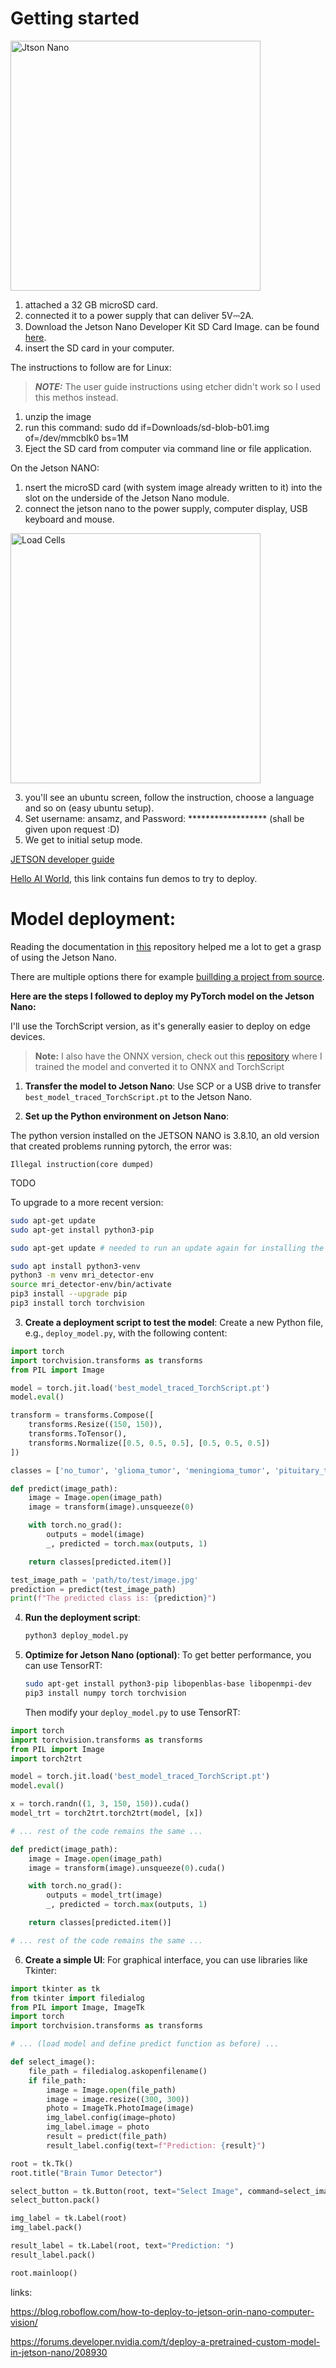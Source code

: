 # Getting started

<img src="img/Jetson_nano.png" alt="Jtson Nano" width="400" height="auto">

1. attached a 32 GB microSD card.
2. connected it to a power supply that can deliver 5V⎓2A.
3. Download the Jetson Nano Developer Kit SD Card Image. can be found [here](https://developer.nvidia.com/embedded/downloads#?search=image).
4. insert the SD card in your computer.

The instructions to follow are for Linux:

> **_NOTE:_** The user guide instructions using etcher didn't work so I used this methos instead.

1. unzip the image
2. run this command: sudo dd if=Downloads/sd-blob-b01.img of=/dev/mmcblk0 bs=1M
3. Eject the SD card from computer via command line or file application.

On the Jetson NANO:
1. nsert the microSD card (with system image already written to it) into the slot on the underside of the Jetson Nano module.
2. connect the jetson nano to the power supply, computer display, USB keyboard and mouse.

<img src="img/set_up.jpg" alt="Load Cells" width="400" height="auto">

3. you'll see an ubuntu screen, follow the instruction, choose a language and so on (easy ubuntu setup).
4. Set username: ansamz, and Password: ****************** (shall be given upon request :D)
5. We get to initial setup mode.

[JETSON developer guide](https://docs.nvidia.com/jetson/archives/r34.1/DeveloperGuide/index.html)

[Hello AI World](https://developer.nvidia.com/embedded/twodaystoademo#hello_ai_world), this link contains fun demos to try to deploy.

# Model deployment:

Reading the documentation in [this](https://github.com/dusty-nv/jetson-inferences) repository helped me a lot to get a grasp of using the Jetson Nano.

There are multiple options there for example [buillding a project from source](https://github.com/dusty-nv/jetson-inference/blob/master/docs/building-repo-2.md).

**Here are the steps I followed to deploy my PyTorch model on the Jetson Nano:**

I'll use the TorchScript version, as it's generally easier to deploy on edge devices.


> **Note:** I also have the ONNX version, check out this [repository](https://github.com/ansamz/MRI_Tumor_Classification_Pytorch) where I trained the model and converted it to ONNX and TorchScript


1. **Transfer the model to Jetson Nano**:
   Use SCP or a USB drive to transfer `best_model_traced_TorchScript.pt` to the Jetson Nano.

2. **Set up the Python environment on Jetson Nano**:

The python version installed on the JETSON NANO is 3.8.10, an old version that created problems running pytorch, the error was:

`Illegal instruction(core dumped)`

TODO

To upgrade to a more recent version:

   ```bash
   sudo apt-get update
   sudo apt-get install python3-pip

   sudo apt-get update # needed to run an update again for installing the environment without issues

   sudo apt install python3-venv
   python3 -m venv mri_detector-env
   source mri_detector-env/bin/activate
   pip3 install --upgrade pip
   pip3 install torch torchvision
   ```

3. **Create a deployment script to test the model**:
   Create a new Python file, e.g., `deploy_model.py`, with the following content:

```python:deploy_model.py
import torch
import torchvision.transforms as transforms
from PIL import Image

model = torch.jit.load('best_model_traced_TorchScript.pt')
model.eval()

transform = transforms.Compose([
    transforms.Resize((150, 150)),
    transforms.ToTensor(),
    transforms.Normalize([0.5, 0.5, 0.5], [0.5, 0.5, 0.5])
])

classes = ['no_tumor', 'glioma_tumor', 'meningioma_tumor', 'pituitary_tumor']

def predict(image_path):
    image = Image.open(image_path)
    image = transform(image).unsqueeze(0)

    with torch.no_grad():
        outputs = model(image)
        _, predicted = torch.max(outputs, 1)

    return classes[predicted.item()]

test_image_path = 'path/to/test/image.jpg'
prediction = predict(test_image_path)
print(f"The predicted class is: {prediction}")
```

4. **Run the deployment script**:
   ```bash
   python3 deploy_model.py
   ```

5. **Optimize for Jetson Nano (optional)**:
   To get better performance, you can use TensorRT:

   ```bash
   sudo apt-get install python3-pip libopenblas-base libopenmpi-dev 
   pip3 install numpy torch torchvision
   ```

   Then modify your `deploy_model.py` to use TensorRT:

```python:deploy_model.py
import torch
import torchvision.transforms as transforms
from PIL import Image
import torch2trt

model = torch.jit.load('best_model_traced_TorchScript.pt')
model.eval()

x = torch.randn((1, 3, 150, 150)).cuda()
model_trt = torch2trt.torch2trt(model, [x])

# ... rest of the code remains the same ...

def predict(image_path):
    image = Image.open(image_path)
    image = transform(image).unsqueeze(0).cuda()

    with torch.no_grad():
        outputs = model_trt(image)
        _, predicted = torch.max(outputs, 1)

    return classes[predicted.item()]

# ... rest of the code remains the same ...
```

6. **Create a simple UI**:
   For graphical interface, you can use libraries like Tkinter:

```python:deploy_model_gui.py
import tkinter as tk
from tkinter import filedialog
from PIL import Image, ImageTk
import torch
import torchvision.transforms as transforms

# ... (load model and define predict function as before) ...

def select_image():
    file_path = filedialog.askopenfilename()
    if file_path:
        image = Image.open(file_path)
        image = image.resize((300, 300))
        photo = ImageTk.PhotoImage(image)
        img_label.config(image=photo)
        img_label.image = photo
        result = predict(file_path)
        result_label.config(text=f"Prediction: {result}")

root = tk.Tk()
root.title("Brain Tumor Detector")

select_button = tk.Button(root, text="Select Image", command=select_image)
select_button.pack()

img_label = tk.Label(root)
img_label.pack()

result_label = tk.Label(root, text="Prediction: ")
result_label.pack()

root.mainloop()
```


links:

https://blog.roboflow.com/how-to-deploy-to-jetson-orin-nano-computer-vision/

https://forums.developer.nvidia.com/t/deploy-a-pretrained-custom-model-in-jetson-nano/208930
